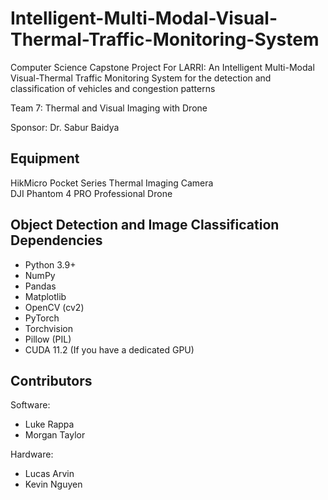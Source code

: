 # Intelligent-Multi-Modal-Visual-Thermal-Traffic-Monitoring-System

Computer Science Capstone Project For LARRI: 
An Intelligent Multi-Modal Visual-Thermal Traffic Monitoring System for the detection and classification of vehicles and congestion patterns

Team 7: 
Thermal and Visual Imaging with Drone

Sponsor:
Dr. Sabur Baidya

## Equipment
HikMicro Pocket Series Thermal Imaging Camera  
DJI Phantom 4 PRO Professional Drone

## Object Detection and Image Classification Dependencies
- Python 3.9+
- NumPy
- Pandas
- Matplotlib
- OpenCV (cv2)
- PyTorch
- Torchvision
- Pillow (PIL)
- CUDA 11.2 (If you have a dedicated GPU)

## Contributors
Software:
- Luke Rappa
- Morgan Taylor

Hardware:
- Lucas Arvin
- Kevin Nguyen

